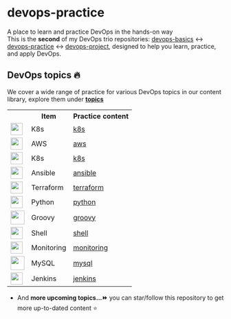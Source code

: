 # devops-practice

A place to learn and practice DevOps in the hands-on way
<br>
This is the **second** of my DevOps trio repositories: [devops-basics](https://github.com/tungbq/devops-basics) ↔️ [devops-practice](https://github.com/tungbq/devops-practice) ↔️ [devops-project](https://github.com/tungbq/devops-project), designed to help you learn, practice, and apply DevOps.

## DevOps topics 🔥

We cover a wide range of practice for various DevOps topics in our content library, explore them under [**topics**](./topics/)

<table>
    <tr>
        <th></th>
        <th>Item</th>
        <th>Practice content</th>
    </tr>
    <tr>
        <td><img height="28" src="https://avatars.githubusercontent.com/u/13629408" /></td>
        <td>K8s</td>
        <td><a href="./topics/k8s/">k8s</a></td>
    </tr>
    <tr>
        <td><img height="28" src="https://skillicons.dev/icons?i=aws" /></td>
        <td>AWS</td>
        <td><a href="./topics/aws/">aws</a></td>
    </tr>
    <tr>
        <td><img height="28" src="https://avatars.githubusercontent.com/u/13629408" /></td>
        <td>K8s</td>
        <td><a href="./topics/k8s/">k8s</a></td>
    </tr>
    <tr>
        <td><img height="28" src="https://skillicons.dev/icons?i=ansible" /></td>
        <td>Ansible</td>
        <td><a href="./topics/ansible/">ansible</a></td>
    </tr>
    <tr>
        <td><img height="28" src="https://skillicons.dev/icons?i=terraform" /></td>
        <td>Terraform</td>
        <td><a href="./topics/terraform/">terraform</a></td>
    </tr>
    <tr>
        <td><img height="28" src="https://skillicons.dev/icons?i=py" /></td>
        <td>Python</td>
        <td><a href="./topics/python/">python</a></td>
    </tr>
    <tr>
        <td><img width="32" src="https://upload.wikimedia.org/wikipedia/commons/thumb/3/36/Groovy-logo.svg/1920px-Groovy-logo.svg.png"></td>
        <td>Groovy</td>
        <td><a href="./topics/groovy/">groovy</a></td>
    </tr>
    <tr>
        <td><img height="28" src="https://skillicons.dev/icons?i=bash" /></td>
        <td>Shell</td>
        <td><a href="./topics/shell/">shell</a></td>
    </tr>
    <tr>
        <td><img height="28" src="https://skillicons.dev/icons?i=prometheus" /></td>
        <td>Monitoring</td>
        <td><a href="./topics/monitoring/">monitoring</a></td>
    </tr>
    <tr>
        <td><img width="32" src="https://upload.wikimedia.org/wikipedia/commons/8/87/Sql_data_base_with_logo.png"></td>
        <td>MySQL</td>
        <td><a href="./topics/mysql/">mysql</a></td>
    </tr>
    <tr>
        <td><img height="28" src="https://skillicons.dev/icons?i=jenkins" /></td>
        <td>Jenkins</td>
        <td><a href="./topics/jenkins/">jenkins</a></td>
    </tr>
</table>

- And **more upcoming topics...⏩** you can star/follow this repository to get more up-to-dated content ⭐
